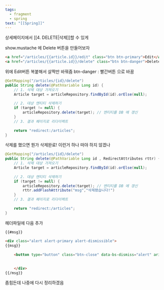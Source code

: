 ```yaml
---
tags:
  - fragment
  - spring
text: "[[Spring]]"
---
```

상세페이지에서 [[4. DELETE|삭제]]할 수 있게

show.mustache 에 Delete 버튼을 만들어보자
~~~html
<a href="/articles/{{article.id}}/edit" class="btn btn-primary">Edit</a>  
<a href="/articles/{{article.id}}/delete" class="btn btn-danger">Delete</a>
~~~
위에 Edit버튼 복붙해서 살짝만 바꿔줌
btn-danger : 빨간버튼 으로 바꿈


~~~java
@GetMapping("/articles/{id}/delete")  
public String delete(@PathVariable Long id) {  
    // 1. 삭제 대상 가져오기  
    Article target = articleRepository.findById(id).orElse(null);  
  
    // 2. 대상 엔티티 삭제하기  
    if (target != null) {  
        articleRepository.delete(target); // 엔티티를 DB 에 갱신  
    }  
    // 3. 결과 페이지로 리다이렉트  
  
    return "redirect:/articles";  
}
~~~


삭제를 했으면 뭔가 삭제완료! 이런거 하나 떠야 하지 않겠나
~~~java hl:4,9
@GetMapping("/articles/{id}/delete")  
public String delete(@PathVariable Long id , RedirectAttributes rttr) {  
    // 1. 삭제 대상 가져오기  
    Article target = articleRepository.findById(id).orElse(null);  
  
    // 2. 대상 엔티티 삭제하기  
    if (target != null) {  
        articleRepository.delete(target); // 엔티티를 DB 에 갱신  
        rttr.addFlashAttribute("msg","삭제됐습니다!")  
    }  
    // 3. 결과 페이지로 리다이렉트  
  
    return "redirect:/articles";  
}
~~~


헤더파일에 다음 추가
~~~HTML
{{#msg}}  
  
<div class="alert alert-primary alert-dismissible">  
{{msg}}  
  
    <button type="button" class="btn-close" data-bs-dismiss="alert" aria-label="Close"></button>  
  
  
    </div>  
{{/msg}}
~~~


좀힘든데 나중에 다시 정리하겠음
